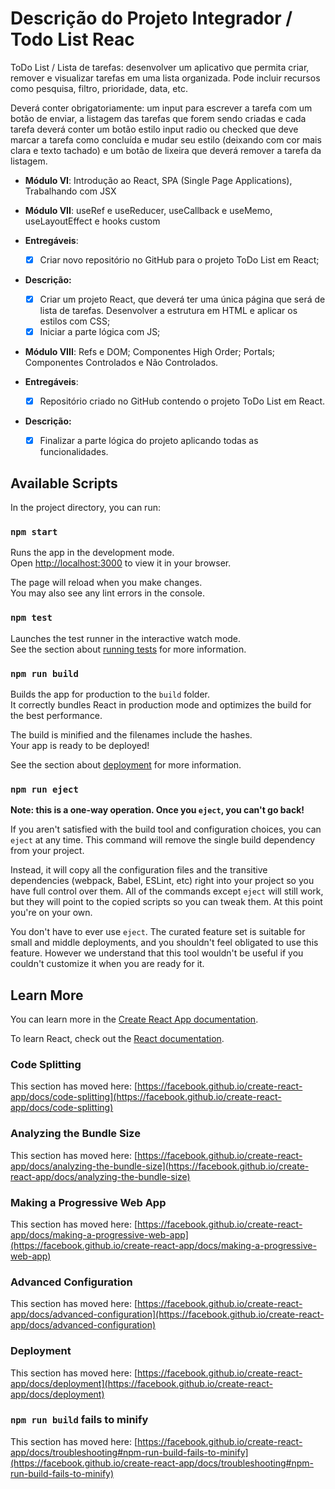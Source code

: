 # Descrição do Projeto Integrador / Todo List Reac
ToDo List / Lista de tarefas: desenvolver um aplicativo que permita criar, remover e visualizar tarefas em uma lista organizada. Pode incluir recursos como pesquisa, filtro, prioridade, data, etc.

Deverá conter obrigatoriamente: um input para escrever a tarefa com um botão de enviar, a listagem das tarefas que forem sendo criadas e cada tarefa deverá conter um botão estilo input radio ou checked que deve marcar a tarefa como concluída e mudar seu estilo (deixando com cor mais clara e texto tachado) e um botão de lixeira que deverá remover a tarefa da listagem.

* **Módulo VI**: Introdução ao React, SPA (Single Page Applications), Trabalhando com JSX
* **Módulo VII**: useRef e useReducer, useCallback e useMemo, useLayoutEffect e hooks custom

* **Entregáveis**:
  * [X] Criar novo repositório no GitHub para o projeto ToDo List em React;
* **Descrição:**
  * [X] Criar um projeto React, que deverá ter uma única página que será de lista de tarefas. Desenvolver a estrutura em HTML e aplicar os estilos com CSS;
  * [X] Iniciar a parte lógica com JS;
* **Módulo VIII**: Refs e DOM; Componentes High Order; Portals; Componentes Controlados e Não Controlados.
* **Entregáveis**:
  * [X] Repositório criado no GitHub contendo o projeto ToDo List em React.
* **Descrição:**
  * [X] Finalizar a parte lógica do projeto aplicando todas as funcionalidades.


## Available Scripts

In the project directory, you can run:

### `npm start`

Runs the app in the development mode.\
Open [http://localhost:3000](http://localhost:3000) to view it in your browser.

The page will reload when you make changes.\
You may also see any lint errors in the console.

### `npm test`

Launches the test runner in the interactive watch mode.\
See the section about [running tests](https://facebook.github.io/create-react-app/docs/running-tests) for more information.

### `npm run build`

Builds the app for production to the `build` folder.\
It correctly bundles React in production mode and optimizes the build for the best performance.

The build is minified and the filenames include the hashes.\
Your app is ready to be deployed!

See the section about [deployment](https://facebook.github.io/create-react-app/docs/deployment) for more information.

### `npm run eject`

**Note: this is a one-way operation. Once you `eject`, you can't go back!**

If you aren't satisfied with the build tool and configuration choices, you can `eject` at any time. This command will remove the single build dependency from your project.

Instead, it will copy all the configuration files and the transitive dependencies (webpack, Babel, ESLint, etc) right into your project so you have full control over them. All of the commands except `eject` will still work, but they will point to the copied scripts so you can tweak them. At this point you're on your own.

You don't have to ever use `eject`. The curated feature set is suitable for small and middle deployments, and you shouldn't feel obligated to use this feature. However we understand that this tool wouldn't be useful if you couldn't customize it when you are ready for it.

## Learn More

You can learn more in the [Create React App documentation](https://facebook.github.io/create-react-app/docs/getting-started).

To learn React, check out the [React documentation](https://reactjs.org/).

### Code Splitting

This section has moved here: [https://facebook.github.io/create-react-app/docs/code-splitting](https://facebook.github.io/create-react-app/docs/code-splitting)

### Analyzing the Bundle Size

This section has moved here: [https://facebook.github.io/create-react-app/docs/analyzing-the-bundle-size](https://facebook.github.io/create-react-app/docs/analyzing-the-bundle-size)

### Making a Progressive Web App

This section has moved here: [https://facebook.github.io/create-react-app/docs/making-a-progressive-web-app](https://facebook.github.io/create-react-app/docs/making-a-progressive-web-app)

### Advanced Configuration

This section has moved here: [https://facebook.github.io/create-react-app/docs/advanced-configuration](https://facebook.github.io/create-react-app/docs/advanced-configuration)

### Deployment

This section has moved here: [https://facebook.github.io/create-react-app/docs/deployment](https://facebook.github.io/create-react-app/docs/deployment)

### `npm run build` fails to minify

This section has moved here: [https://facebook.github.io/create-react-app/docs/troubleshooting#npm-run-build-fails-to-minify](https://facebook.github.io/create-react-app/docs/troubleshooting#npm-run-build-fails-to-minify)
